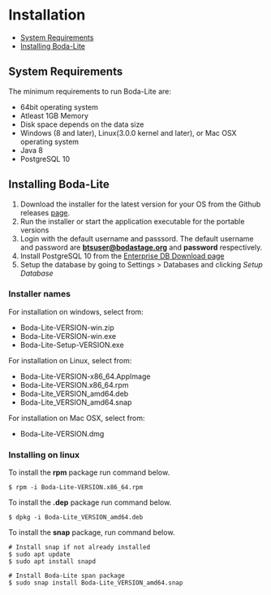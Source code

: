 # Installation

- [System Requirements](#system-requirements)
- [Installing Boda-Lite](#installing-laravel)

## System Requirements
The minimum requirements to run Boda-Lite are:
* 64bit operating system 
* Atleast 1GB Memory
* Disk space depends on the data size 
* Windows (8 and later), Linux(3.0.0 kernel and later), or Mac OSX operating system
* Java 8
* PostgreSQL 10

## Installing Boda-Lite
1. Download the installer for the latest version for your OS from the Github releases [page](https://github.com/bodastage/bts-ce-lite/releases). 
2. Run the installer or start the application executable for the portable versions
3. Login with the default username and passsord. The default username and password are **btsuser@bodastage.org** and **password** respectively.
4. Install PostgreSQL 10 from  the  [Enterprise DB Download page](https://www.enterprisedb.com/downloads/postgres-postgresql-downloads)
5. Setup the database by going to Settings > Databases and clicking *Setup Database*

### Installer names
For installation on windows, select from:
* Boda-Lite-VERSION-win.zip
* Boda-Lite-VERSION-win.exe
* Boda-Lite-Setup-VERSION.exe

For installation on Linux, select from: 
* Boda-Lite-VERSION-x86_64.AppImage
* Boda-Lite-VERSION.x86_64.rpm
* Boda-Lite_VERSION_amd64.deb
* Boda-Lite_VERSION_amd64.snap

For installation on Mac OSX, select from: 
* Boda-Lite-VERSION.dmg

### Installing on linux
To install the **rpm** package run command below.
```
$ rpm -i Boda-Lite-VERSION.x86_64.rpm
```

To install the **.dep** package run command below.
```
$ dpkg -i Boda-Lite_VERSION_amd64.deb
```

To install the **snap** package, run command below. 
```
# Install snap if not already installed 
$ sudo apt update
$ sudo apt install snapd

# Install Boda-Lite span package
$ sudo snap install Boda-Lite_VERSION_amd64.snap
```